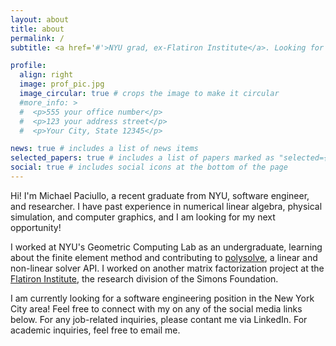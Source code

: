 ```yaml
---
layout: about
title: about
permalink: /
subtitle: <a href='#'>NYU grad, ex-Flatiron Institute</a>. Looking for new opportunities.

profile:
  align: right
  image: prof_pic.jpg
  image_circular: true # crops the image to make it circular
  #more_info: >
  #  <p>555 your office number</p>
  #  <p>123 your address street</p>
  #  <p>Your City, State 12345</p>

news: true # includes a list of news items
selected_papers: true # includes a list of papers marked as "selected={true}"
social: true # includes social icons at the bottom of the page
---
```


Hi! I'm Michael Paciullo, a recent graduate from NYU, software engineer, and researcher. I have past experience in numerical linear algebra, physical simulation, and computer graphics, and I am looking for my next opportunity!

I worked at NYU's Geometric Computing Lab as an undergraduate, learning about the finite element method and contributing to [polysolve](https://github.com/polyfem/polysolve), a linear and non-linear solver API. I worked on another matrix factorization project at the [Flatiron Institute](https://www.simonsfoundation.org/flatiron/), the research division of the Simons Foundation.

I am currently looking for a software engineering position in the New York City area! Feel free to connect with my on any of the social media links below. For any job-related inquiries, please contant me via LinkedIn. For academic inquiries, feel free to email me.
